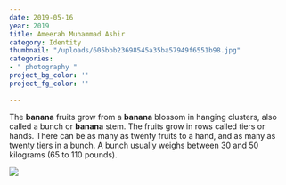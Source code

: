 ```yaml
---
date: 2019-05-16
year: 2019
title: Ameerah Muhammad Ashir
category: Identity
thumbnail: "/uploads/605bbb23698545a35ba57949f6551b98.jpg"
categories:
- " photography "
project_bg_color: ''
project_fg_color: ''

---
```

The **banana** fruits grow from a **banana** blossom in hanging clusters, also called a bunch or **banana** stem. The fruits grow in rows called tiers or hands. There can be as many as twenty fruits to a hand, and as many as twenty tiers in a bunch. A bunch usually weighs between 30 and 50 kilograms (65 to 110 pounds).

![](/uploads/mike-dorner-173502-unsplash.jpg)